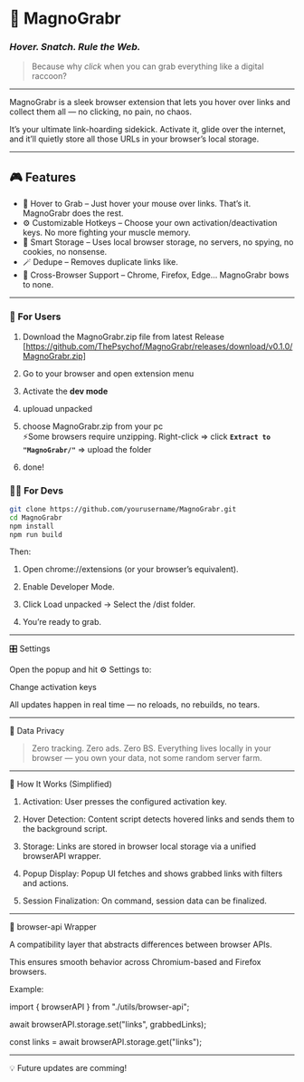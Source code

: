 # 🧲 MagnoGrabr
### _Hover. Snatch. Rule the Web._

> Because why *click* when you can grab everything like a digital raccoon?

---

MagnoGrabr is a sleek browser extension that lets you hover over links and collect them all — no clicking, no pain, no chaos.

It’s your ultimate link-hoarding sidekick. Activate it, glide over the internet, and it’ll quietly store all those URLs in your browser’s local storage.

---

## 🎮 Features

- 🧲 Hover to Grab – Just hover your mouse over links. That’s it. MagnoGrabr does the rest.  
- ⚙️ Customizable Hotkeys – Choose your own activation/deactivation keys. No more fighting your muscle memory.  
- 🧠 Smart Storage – Uses local browser storage, no servers, no spying, no cookies, no nonsense.  
- 🪄 Dedupe – Removes duplicate links like.
- 🧬 Cross-Browser Support – Chrome, Firefox, Edge… MagnoGrabr bows to none.  

---


### 🤠 For Users


1. Download the MagnoGrabr.zip file from latest Release<br>[https://github.com/ThePsychof/MagnoGrabr/releases/download/v0.1.0/MagnoGrabr.zip]

3. Go to your browser and open extension menu

4. Activate the **dev mode**

5. uplouad unpacked

6. choose MagnoGrabr.zip from your pc<br>⚡Some browsers require unzipping. Right-click => click **`Extract to "MagnoGrabr/"`** => upload the folder

7. done!



### 🧑‍💻 For Devs

```bash
git clone https://github.com/yourusername/MagnoGrabr.git
cd MagnoGrabr
npm install
npm run build
```
Then:

1. Open chrome://extensions (or your browser’s equivalent).

2. Enable Developer Mode.

3. Click Load unpacked → Select the /dist folder.

4. You’re ready to grab.

---

🎛 Settings

Open the popup and hit ⚙️ Settings to:

Change activation keys


All updates happen in real time — no reloads, no rebuilds, no tears.


---

💾 Data Privacy

> Zero tracking. Zero ads. Zero BS.
Everything lives locally in your browser — you own your data, not some random server farm.

---

🧠 How It Works (Simplified)

1. Activation: User presses the configured activation key.

2. Hover Detection: Content script detects hovered links and sends them to the background script.

3. Storage: Links are stored in browser local storage via a unified browserAPI wrapper.

4. Popup Display: Popup UI fetches and shows grabbed links with filters and actions.

5. Session Finalization: On command, session data can be finalized.


---

🧰 browser-api Wrapper

A compatibility layer that abstracts differences between browser APIs.
  
This ensures smooth behavior across Chromium-based and Firefox browsers.


Example:

import { browserAPI } from "./utils/browser-api";

await browserAPI.storage.set("links", grabbedLinks);
  
const links = await browserAPI.storage.get("links");


---

  💡 Future updates are comming!
